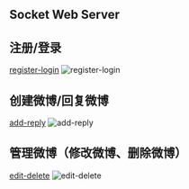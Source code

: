 Socket Web Server
-----------------

注册/登录
---------
[register-login](http://129.28.189.207/static/paper/注册-登录.gif)
![register-login](http://129.28.189.207/static/paper/register-login.png)

创建微博/回复微博
-----------------
[add-reply](http://129.28.189.207/static/paper/发微博-评论.gif)
![add-reply](http://129.28.189.207/static/paper/add-reply.png)

管理微博（修改微博、删除微博）
------------------------------
[edit-delete](http://129.28.189.207/static/paper/修改-删除.gif)
![edit-delete](http://129.28.189.207/static/paper/edit-delete.png)